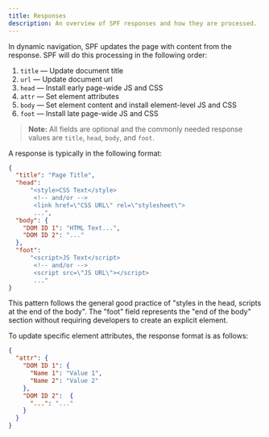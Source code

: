 ```yaml
---
title: Responses
description: An overview of SPF responses and how they are processed.
---
```



In dynamic navigation, SPF updates the page with content from the response.
SPF will do this processing in the following order:

1. `title` — Update document title
2. `url` — Update document url
3. `head` — Install early page-wide JS and CSS
4. `attr` — Set element attributes
5. `body` — Set element content and install element-level JS and CSS
6. `foot` — Install late page-wide JS and CSS

> **Note:** All fields are optional and the commonly needed response values are
> `title`, `head`, `body`, and `foot`.


A response is typically in the following format:

```json
{
  "title": "Page Title",
  "head":
      "<style>CSS Text</style>
       <!-- and/or -->
       <link href=\"CSS URL\" rel=\"stylesheet\">
       ...",
  "body": {
    "DOM ID 1": "HTML Text...",
    "DOM ID 2": "..."
  },
  "foot":
      "<script>JS Text</script>
       <!-- and/or -->
       <script src=\"JS URL\"></script>
       ..."
}
```

This pattern follows the general good practice of "styles in the head, scripts
at the end of the body".  The "foot" field represents the "end of the body"
section without requiring developers to create an explicit element.

To update specific element attributes, the response format is as follows:

```json
{
  "attr": {
    "DOM ID 1": {
      "Name 1": "Value 1",
      "Name 2": "Value 2"
    },
    "DOM ID 2":  {
      "...": "..."
    }
  }
}
```
